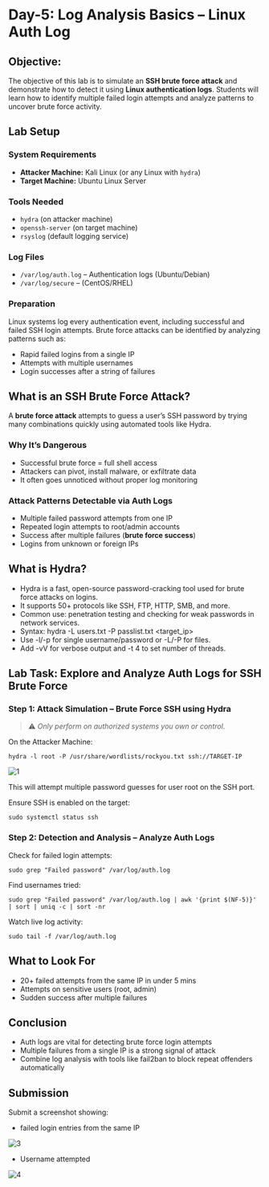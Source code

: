 # Day-5: Log Analysis Basics – Linux Auth Log

## Objective: 
The objective of this lab is to simulate an **SSH brute force attack** and demonstrate how to detect it using **Linux authentication logs**. Students will learn how to identify multiple failed login attempts and analyze patterns to uncover brute force activity.

## Lab Setup
### System Requirements
- **Attacker Machine:** Kali Linux (or any Linux with `hydra`)
- **Target Machine:** Ubuntu Linux Server
  
### Tools Needed
- `hydra` (on attacker machine)
- `openssh-server` (on target machine)
- `rsyslog` (default logging service)
### Log Files
- `/var/log/auth.log` – Authentication logs (Ubuntu/Debian)
- `/var/log/secure` – (CentOS/RHEL)

### Preparation
Linux systems log every authentication event, including successful and failed SSH login attempts. Brute force attacks can be identified by analyzing patterns such as:

- Rapid failed logins from a single IP
- Attempts with multiple usernames
- Login successes after a string of failures

## What is an SSH Brute Force Attack?
A **brute force attack** attempts to guess a user’s SSH password by trying many combinations quickly using automated tools like Hydra.

### Why It’s Dangerous
- Successful brute force = full shell access
- Attackers can pivot, install malware, or exfiltrate data
- It often goes unnoticed without proper log monitoring

### Attack Patterns Detectable via Auth Logs

- Multiple failed password attempts from one IP
- Repeated login attempts to root/admin accounts
- Success after multiple failures (**brute force success**)
- Logins from unknown or foreign IPs

## What is Hydra?

- Hydra is a fast, open-source password-cracking tool used for brute force attacks on logins.
- It supports 50+ protocols like SSH, FTP, HTTP, SMB, and more.
- Common use: penetration testing and checking for weak passwords in network services.
- Syntax: hydra -L users.txt -P passlist.txt <target_ip> <protocol>
- Use -l/-p for single username/password or -L/-P for files.
- Add -vV for verbose output and -t 4 to set number of threads.

## Lab Task: Explore and Analyze Auth Logs for SSH Brute Force

### Step 1: Attack Simulation – Brute Force SSH using Hydra
> ⚠️ *Only perform on authorized systems you own or control*.

On the Attacker Machine:

    hydra -l root -P /usr/share/wordlists/rockyou.txt ssh://TARGET-IP

![1](https://github.com/user-attachments/assets/68ba15ec-7646-4660-a2f1-e01905dcd33d)

This will attempt multiple password guesses for user root on the SSH port.

Ensure SSH is enabled on the target:

    sudo systemctl status ssh
### Step 2: Detection and Analysis – Analyze Auth Logs
Check for failed login attempts:

    sudo grep "Failed password" /var/log/auth.log

Find usernames tried:

    sudo grep "Failed password" /var/log/auth.log | awk '{print $(NF-5)}' | sort | uniq -c | sort -nr

Watch live log activity:

    sudo tail -f /var/log/auth.log
## What to Look For
- 20+ failed attempts from the same IP in under 5 mins
- Attempts on sensitive users (root, admin)
- Sudden success after multiple failures

## Conclusion
- Auth logs are vital for detecting brute force login attempts
- Multiple failures from a single IP is a strong signal of attack
- Combine log analysis with tools like fail2ban to block repeat offenders automatically

## Submission
Submit a screenshot showing:

 - failed login entries from the same IP

![3  ](https://github.com/user-attachments/assets/aa2c7a3a-b379-4a5c-8ec1-55499d3bf77b)
   
 - Username attempted
   
![4  ](https://github.com/user-attachments/assets/9199457c-3476-41aa-b5c2-ddf6b9ad0118)

